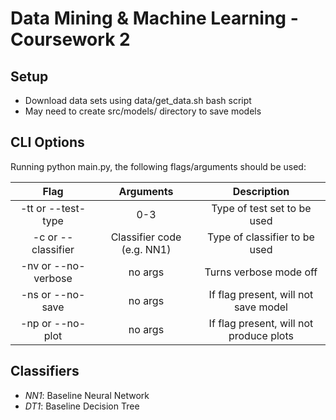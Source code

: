# Data Mining & Machine Learning - Coursework 2

## Setup

* Download data sets using data/get_data.sh bash script
* May need to create src/models/ directory to save models

## CLI Options

Running python main.py, the following flags/arguments should be used:

| Flag | Arguments | Description |
|:-----:|:-----:|:----:| 
| -tt or --test-type | 0-3 | Type of test set to be used |
| -c or --classifier | Classifier code (e.g. NN1) | Type of classifier to be used |
| -nv or --no-verbose | no args | Turns verbose mode off |
| -ns or --no-save | no args | If flag present, will not save model |
| -np or --no-plot | no args | If flag present, will not produce plots |

## Classifiers

* _NN1_: Baseline Neural Network
* _DT1_: Baseline Decision Tree
